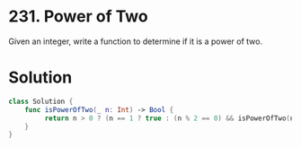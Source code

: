 # 231. Power of Two

Given an integer, write a function to determine if it is a power of two.



# Solution

```swift
class Solution {
    func isPowerOfTwo(_ n: Int) -> Bool {
         return n > 0 ? (n == 1 ? true : (n % 2 == 0) && isPowerOfTwo(n / 2)) : false
    }
}
```

